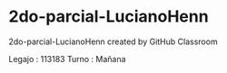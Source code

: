 # 2do-parcial-LucianoHenn
2do-parcial-LucianoHenn created by GitHub Classroom

Legajo : 113183
Turno : Mañana
